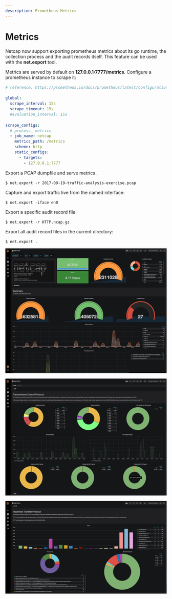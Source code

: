 ```yaml
---
description: Prometheus Metrics
---
```


# Metrics

Netcap now support exporting prometheus metrics about its go runtime, the collection process and the audit records itself. This feature can be used with the **net.export** tool.

Metrics are served by default on **127.0.0.1:7777/metrics**. Configure a prometheus instance to scrape it:

```yaml
# reference: https://prometheus.io/docs/prometheus/latest/configuration/configuration/

global:
  scrape_interval: 15s
  scrape_timeout: 15s
  #evaluation_interval: 15s

scrape_configs:
  # process_ metrics
  - job_name: netcap
    metrics_path: /metrics
    scheme: http
    static_configs:
      - targets:
        - 127.0.0.1:7777
```

Export a PCAP dumpfile and serve metrics .

```text
$ net.export -r 2017-09-19-traffic-analysis-exercise.pcap
```

Capture and export traffic live from the named interface:

```text
$ net.export -iface en0
```

Export a specific audit record file:

```text
$ net.export -r HTTP.ncap.gz
```

Export all audit record files in the current directory:

```text
$ net.export .
```

![Grafana Dashboard Overview](.gitbook/assets/screenshot-2019-05-04-at-23.39.19.png)

![Grafana Dashboard TCP](.gitbook/assets/screenshot-2019-05-04-at-23.39.41.png)

![Grafana Dashboard HTTP](.gitbook/assets/screenshot-2019-05-04-at-23.40.05.png)

